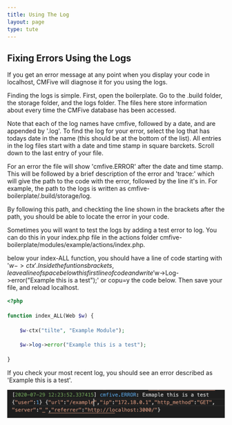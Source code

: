 ```yaml
---
title: Using The Log
layout: page
type: tute
---
```


## Fixing Errors Using the Logs

If you get an error message at any point when you display your code in localhost, CMFive will diagnose it for you using the logs.

Finding the logs is simple. First, open the boilerplate. Go to the .build folder, the storage folder, and the logs folder. The files here store information about every time the CMFive database has been accessed.

Note that each of the log names have cmfive, followed by a date, and are appended by '.log'. To find the log for your error, select the log that has todays date in the name (this should be at the bottom of the list). All entries in the log files start with a date and time stamp in square barckets. Scroll down to the last entry of your file.

For an error the file will show 'cmfive.ERROR' after the date and time stamp. This will be followed by a brief description of the error and 'trace:' which will give the path to the code with the error, followed by the line it's in. For example, the path to the logs is written as cmfive-boilerplate/.build/storage/log.

By following this path, and checkting the line shown in the brackets after the path, you should be able to locate the error in your code.

Sometimes you will want to test the logs by adding a test error to log. You can do this in your index.php file in the actions folder cmfive-boilerplate/modules/example/actions/index.php. 

below your index-ALL function, you should have a line of code starting with '$w->ctx'. Inside the funtions brackets, leave a line of space below this first line of code and write '$w->Log->error("Example this is a test");' or copu=y the code below. Then save your file, and reload localhost.

```php
<?php

function index_ALL(Web $w) {

    $w-ctx("tilte", "Example Module");

    $w->log->error("Example this is a test");
    
}
```

If you check your most recent log, you should see an error described as 'Example this is a test'.

![Log error test result](/assets/images/log_example.png)